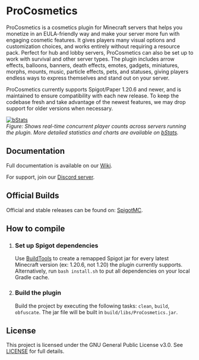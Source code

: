 # ProCosmetics

ProCosmetics is a cosmetics plugin for Minecraft servers that helps you monetize in an EULA-friendly way and make
your server more fun with engaging cosmetic features. It gives players many visual options and customization choices,
and works entirely without requiring a resource pack. Perfect for hub and lobby servers, ProCosmetics can also be set up
to work with survival and other server types. The plugin includes arrow effects, balloons, banners, death effects,
emotes, gadgets, miniatures, morphs, mounts, music, particle effects, pets, and statuses, giving players endless ways to
express themselves and stand out on your server.

ProCosmetics currently supports Spigot/Paper 1.20.6 and newer, and is maintained to ensure compatibility with each new
release. To keep the codebase fresh and take advantage of the newest features, we may drop support for older versions
when necessary.

[![bStats](https://bstats.org/signatures/bukkit/ProCosmetics.svg)](https://bstats.org/plugin/bukkit/ProCosmetics)  
*Figure: Shows real-time concurrent player counts across servers running the plugin. More detailed statistics and charts
are available on [bStats](https://bstats.org/plugin/bukkit/ProCosmetics/6408).*

## Documentation

Full documentation is available on our [Wiki](https://github.com/File14/ProCosmetics/wiki).

For support, join our [Discord server](https://discord.gg/ERVgpfg).

## Official Builds

Official and stable releases can be found on:
[SpigotMC](https://www.spigotmc.org).

## How to compile

1. ### Set up Spigot dependencies
   Use [BuildTools](https://www.spigotmc.org/wiki/buildtools/#wikiPage) to create a remapped Spigot jar for every latest
   Minecraft version (ex: 1.20.6, not 1.20) the plugin currently supports. Alternatively, run
   `bash install.sh` to put all dependencies on your local Gradle cache.

2. ### Build the plugin
   Build the project by executing the following tasks: `clean`, `build`, `obfuscate`. The jar file will be built in
   `build/libs/ProCosmetics.jar`.

## License

This project is licensed under the GNU General Public License v3.0. See [LICENSE](LICENSE) for full details.